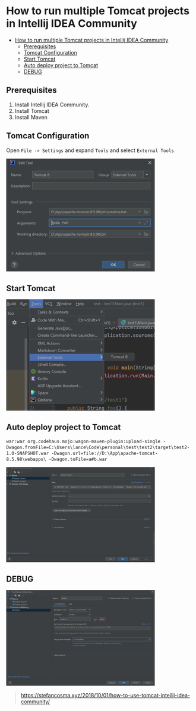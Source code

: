 <!-- customize-category:IDEA -->

# How to run multiple Tomcat projects in Intellij IDEA Community

- [How to run multiple Tomcat projects in Intellij IDEA Community](#how-to-run-multiple-tomcat-projects-in-intellij-idea-community)
  - [Prerequisites](#prerequisites)
  - [Tomcat Configuration](#tomcat-configuration)
  - [Start Tomcat](#start-tomcat)
  - [Auto deploy project to Tomcat](#auto-deploy-project-to-tomcat)
  - [DEBUG](#debug)

## Prerequisites

1. Install Intellij IDEA Community.
2. Install Tomcat
3. Install Maven

## Tomcat Configuration

Open `File -> Settings` and expand `Tools` and select `External Tools`

<img width=400 src='/assets/image/1706625961.png'/>

## Start Tomcat

<img width=400 src='/assets/image/1706626004.png'/>

## Auto deploy project to Tomcat

```text
war:war org.codehaus.mojo:wagon-maven-plugin:upload-single -Dwagon.fromFile=C:\Users\lance\Code\personal\test\test2\target\test2-1.0-SNAPSHOT.war -Dwagon.url=file://D:\App\apache-tomcat-8.5.98\webapps\ -Dwagon.toFile=a#b.war
```

<img width=400 src='/assets/image/1706626049.png'/>

## DEBUG

<img width=400 src='/assets/image/1706626082.png'/>

> <https://stefancosma.xyz/2018/10/01/how-to-use-tomcat-intellij-idea-community/>
